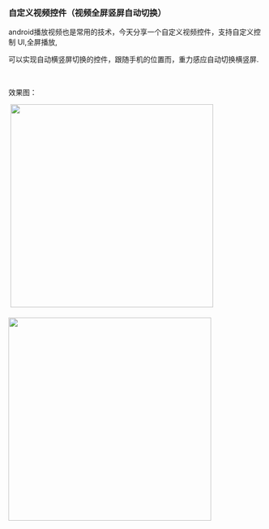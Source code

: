 ### 自定义视频控件（视频全屏竖屏自动切换）

<p>android播放视频也是常用的技术，今天分享一个自定义视频控件，支持自定义控制 UI,全屏播放,</p> 
<p>可以实现自动横竖屏切换的控件，跟随手机的位置而，重力感应自动切换横竖屏.</p> 
<p>&nbsp;</p> 
<p>效果图：</p> 
<p>&nbsp;<img alt="" src="https://images2018.cnblogs.com/blog/1041439/201803/1041439-20180303134830477-1084089193.png" width="400"> &nbsp;&nbsp;&nbsp;&nbsp;&nbsp;&nbsp;&nbsp;&nbsp;&nbsp;&nbsp;&nbsp;&nbsp;&nbsp;&nbsp;&nbsp;&nbsp;&nbsp;&nbsp;&nbsp;&nbsp;&nbsp;&nbsp;&nbsp;&nbsp;&nbsp;&nbsp;&nbsp;&nbsp;&nbsp;&nbsp;&nbsp;&nbsp;&nbsp;&nbsp;&nbsp;&nbsp;&nbsp;&nbsp;&nbsp;&nbsp;&nbsp;&nbsp;&nbsp;&nbsp;&nbsp;&nbsp;&nbsp;&nbsp; &nbsp;&nbsp; &nbsp; <img alt="" src="https://images2018.cnblogs.com/blog/1041439/201803/1041439-20180303134858530-1267027715.png" width="400"></p> 
<p>&nbsp;</p> 
